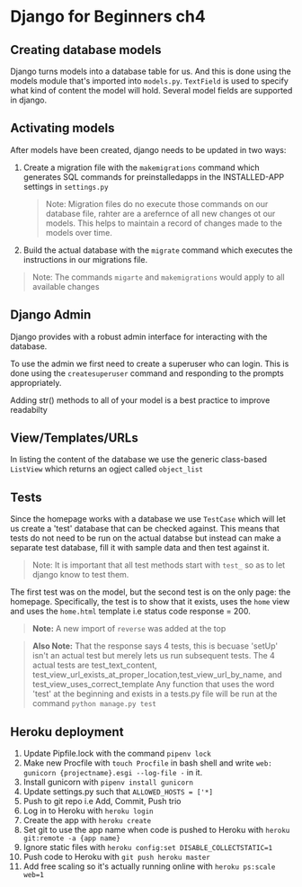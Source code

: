 # Django for Beginners ch4

## Creating database models

Django turns models into a database table for us. And this is done using the models module that's imported into `models.py`. `TextField` is used to specify what kind of content the model will hold. Several model fields are supported in django.

## Activating models

After models have been created, django needs to be updated in two ways:

1. Create a migration file with the `makemigrations` command which generates SQL commands for preinstalledapps in the INSTALLED-APP settings in `settings.py`
   > Note: Migration files do no execute those commands on our database file, rahter are a arefernce of all new changes ot our models. This helps to maintain a record of changes made to the models over time.
2. Build the actual database with the `migrate` command which executes the instructions in our migrations file.

> Note: The commands `migarte` and `makemigrations` would apply to all available changes

## Django Admin

Django provides with a robust admin interface for interacting with the database.

To use the admin we first need to create a superuser who can login. This is done using the `createsuperuser` command and responding to the prompts appropriately.

Adding str() methods to all of your model is a best practice to improve readabilty

## View/Templates/URLs

In listing the content of the database we use the generic class-based `ListView` which returns an ogject called `object_list`

## Tests

Since the homepage works with a database we use `TestCase` which will let us create a 'test' database that can be checked against. This means that tests do not need to be run on the actual databse but instead can make a separate test database, fill it with sample data and then test against it.

> Note: It is important that all test methods start with `test_` so as to let django know to test them.

The first test was on the model, but the second test is on the only page: the homepage. Specifically, the test is to show that it exists, uses the `home` view and uses the `home.html` template i.e status code response = 200.

> **Note:** A new import of `reverse` was added at the top

> **Also Note:** That the response says 4 tests, this is becuase 'setUp' isn't an actual test but merely lets us run subsequent tests. The 4 actual tests are test_text_content, test_view_url_exists_at_proper_location,test_view_url_by_name, and test_view_uses_correct_template
> Any function that uses the word 'test' at the beginning and exists in a tests.py file will be run at the command `python manage.py test`

## Heroku deployment

1. Update Pipfile.lock with the command `pipenv lock`
2. Make new Procfile with `touch Procfile` in bash shell and write `web: gunicorn {projectname}.esgi --log-file -` in it.
3. Install gunicorn with `pipenv install gunicorn`
4. Update settings.py such that `ALLOWED_HOSTS = ['*]`
5. Push to git repo i.e Add, Commit, Push trio
6. Log in to Heroku with `heroku login`
7. Create the app with `heroku create`
8. Set git to use the app name when code is pushed to Heroku with `heroku git:remote -a {app name}`
9. Ignore static files with `heroku config:set DISABLE_COLLECTSTATIC=1`
10. Push code to Heroku with `git push heroku master`
11. Add free scaling so it's actually running online with `heroku ps:scale web=1`
